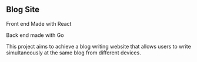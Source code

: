 ## Blog Site

Front end Made with React

Back end made with Go

This project aims to achieve a blog writing website that allows users to write simultaneously at the same blog from different devices.
